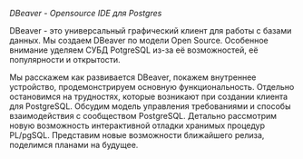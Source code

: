 *DBeaver - Opensource IDE для Postgres*

DBeaver - это универсальный графический клиент для работы с базами данных. Мы создаем DBeaver по модели Open Source. Особенное внимание уделяем СУБД PotgreSQL из-за её возможностей, её популярности и открытости.

Мы расскажем как развивается DBeaver, покажем внутреннее устройство, продемонстрируем основную функциональность. Отдельно остановимся на трудностях, которые возникают при создании клиента для PostgreSQL. Обсудим модель управления требованиями  и способы взаимодействия с сообществом PostgreSQL. Детально рассмотрим новую возможность интерактивной отладки хранимых процедур PL/pgSQL. Представим новые возможности ближайшего релиза, поделимся планами на будущее.
